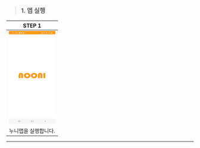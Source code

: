 > ### 1. 앱 실행
| STEP 1 |
|:---:|
|<img src="scenario_img/start.jpg" alt="image" style="zoom:50%" width="250" height="500"/>|
|누니앱을 실행합니다.

----

